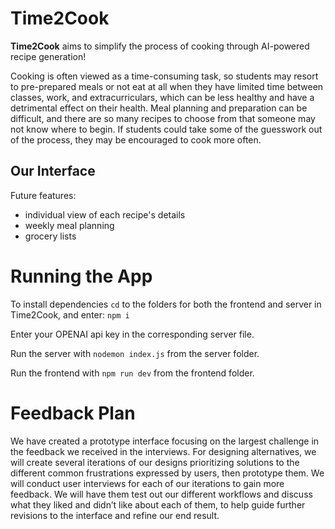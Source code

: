 # Time2Cook

**Time2Cook** aims to simplify the process of cooking through AI-powered recipe generation!

Cooking is often viewed as a time-consuming task, so students may resort to pre-prepared meals
or not eat at all when they have limited time between classes, work, and extracurriculars, which
can be less healthy and have a detrimental effect on their health. Meal planning and preparation
can be difficult, and there are so many recipes to choose from that someone may not know where
to begin. If students could take some of the guesswork out of the process, they may be
encouraged to cook more often.

## Our Interface



Future features:
- individual view of each recipe's details
- weekly meal planning
- grocery lists

# Running the App
To install dependencies `cd` to the folders for both the frontend and server in Time2Cook, and enter: `npm i`

Enter your OPENAI api key in the corresponding server file.

Run the server with `nodemon index.js` from the server folder.

Run the frontend with `npm run dev` from the frontend folder.

# Feedback Plan
We have created a prototype interface focusing on the largest challenge in the feedback we received in the interviews. For designing alternatives, we will create several iterations of our designs prioritizing solutions to the different common frustrations expressed by users, then prototype them. We will conduct user interviews for each of our iterations to gain more feedback. We will have them test out our different workflows and discuss what they liked and didn’t like about each of them, to help guide further revisions to the interface and refine our end result.
